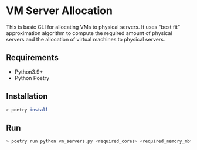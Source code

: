 # VM Server Allocation

This is basic CLI for allocating VMs to physical servers. It uses “best fit”
approximation algorithm to compute the required amount of physical servers and
the allocation of virtual machines to physical servers.

## Requirements

- Python3.9+
- Python Poetry

## Installation

```bash
> poetry install
```

## Run

```bash
> poetry run python vm_servers.py <required_cores> <required_memory_mb> <required_network_bandwidth_kbps>
```
